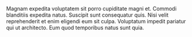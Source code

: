 Magnam expedita voluptatem sit porro cupiditate magni et. Commodi blanditiis expedita natus. Suscipit sunt consequatur quis. Nisi velit reprehenderit et enim eligendi eum sit culpa. Voluptatum impedit pariatur qui ut architecto. Eum quod temporibus natus sunt quia.